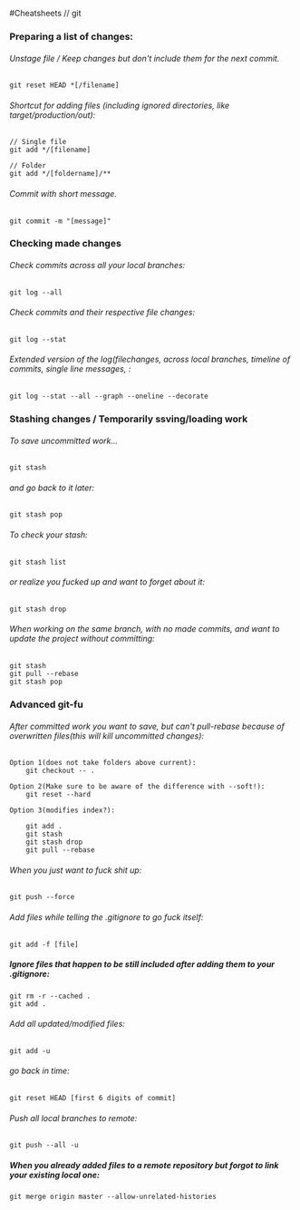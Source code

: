 #Cheatsheets // git

### Preparing a list of changes:

###### Unstage file / Keep changes but don't include them for the next commit.

    git reset HEAD *[/filename]

###### Shortcut for adding files (including ignored directories, like target/production/out):
    
    // Single file  
    git add */[filename]
    
    // Folder
    git add */[foldername]/**

###### Commit with short message.

    git commit -m "[message]"
  
### Checking made changes

###### Check commits across all your local branches:

    git log --all
    
###### Check commits and their respective file changes:

    git log --stat
    
###### Extended version of the log(filechanges, across local branches, timeline of commits, single line messages, :

    git log --stat --all --graph --oneline --decorate
   
### Stashing changes / Temporarily ssving/loading work

###### To save uncommitted work... 

    git stash
    
###### and go back to it later:
    
    git stash pop

###### To check your stash:

    git stash list

###### or realize you fucked up and want to forget about it:

    git stash drop

###### When working on the _same_ branch, with _no_ made commits, and want to update the project without committing:

    git stash
    git pull --rebase
    git stash pop
    
### Advanced git-fu

###### After committed work you want to save, but can't pull-rebase because of overwritten files(this will kill uncommitted changes):  

    Option 1(does not take folders above current):
        git checkout -- .
        
    Option 2(Make sure to be aware of the difference with --soft!):
        git reset --hard
        
    Option 3(modifies index?):

        git add .
        git stash  
        git stash drop  
        git pull --rebase

###### When you just want to fuck shit up:
  
    git push --force
    
###### Add files while telling the .gitignore to go fuck itself:
  
    git add -f [file]
    
##### Ignore files that happen to be still included after adding them to your .gitignore:

    git rm -r --cached .
    git add .

###### Add all updated/modified files:
  
    git add -u
        
###### go back in time:
  
    git reset HEAD [first 6 digits of commit]

###### Push all local branches to remote:
  
    git push --all -u

##### When you already added files to a remote repository but forgot to link your existing local one:  

    git merge origin master --allow-unrelated-histories
